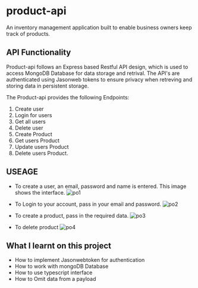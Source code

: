 # product-api
An inventory management application built to enable business owners keep track of products.

## API Functionality
Product-api follows an Express based Restful API design, which is used to access MongoDB Database for data storage and retrival. The API's are authenticated using Jasonweb tokens to ensure privacy when retreving and storing data in persistent storage.

The Product-api provides the following Endpoints:

1. Create user
2. Login for users
3. Get all users
4. Delete user
5. Create Product
5. Get users Product
5. Update users Product
5. Delete users Product.

## USEAGE

- To create a user, an email, password and name is entered. This image shows the interface.
![po1](https://user-images.githubusercontent.com/78841792/220401323-3549a68c-3c76-4140-8835-a3e95e888173.jpeg)

- To Login to your account, pass in your email and password. 
![po2](https://user-images.githubusercontent.com/78841792/220402615-f51d4cb2-3e35-4aed-9bbe-4912fb9852a0.jpeg)

- To create a product, pass in the required data.
![po3](https://user-images.githubusercontent.com/78841792/220405222-0af98b30-20f5-4007-8ff8-bc567761b8a7.jpeg)

- To delete product
![po4](https://user-images.githubusercontent.com/78841792/220406204-d0973b47-2a8f-4add-899d-fcdffbb24475.jpeg)

## What I learnt on this project
- How to implement Jasonwebtoken for authentication
- How to work with mongoDB Database
- How to use typescript interface
- How to Omit data from a payload

